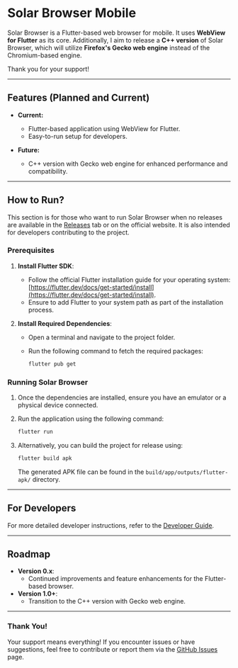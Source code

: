# Solar Browser Mobile

Solar Browser is a Flutter-based web browser for mobile. It uses **WebView for Flutter** as its core. Additionally, I aim to release a **C++ version** of Solar Browser, which will utilize **Firefox's Gecko web engine** instead of the Chromium-based engine.

Thank you for your support!

---

## Features (Planned and Current)
- **Current:**
  - Flutter-based application using WebView for Flutter.
  - Easy-to-run setup for developers.

- **Future:**
  - C++ version with Gecko web engine for enhanced performance and compatibility.

---

## How to Run?
This section is for those who want to run Solar Browser when no releases are available in the [Releases](#) tab or on the official website. It is also intended for developers contributing to the project.

### Prerequisites
1. **Install Flutter SDK**:
   - Follow the official Flutter installation guide for your operating system: [https://flutter.dev/docs/get-started/install](https://flutter.dev/docs/get-started/install).
   - Ensure to add Flutter to your system path as part of the installation process.

2. **Install Required Dependencies**:
   - Open a terminal and navigate to the project folder.
   - Run the following command to fetch the required packages:

     ```bash
     flutter pub get
     ```

### Running Solar Browser
1. Once the dependencies are installed, ensure you have an emulator or a physical device connected.
2. Run the application using the following command:

   ```bash
   flutter run
   ```

3. Alternatively, you can build the project for release using:

   ```bash
   flutter build apk
   ```

   The generated APK file can be found in the `build/app/outputs/flutter-apk/` directory.

---

## For Developers
For more detailed developer instructions, refer to the [Developer Guide](For%20Developers.md).

---

## Roadmap
- **Version 0.x**:
  - Continued improvements and feature enhancements for the Flutter-based browser.
- **Version 1.0+**:
  - Transition to the C++ version with Gecko web engine.

---

### Thank You!
Your support means everything! If you encounter issues or have suggestions, feel free to contribute or report them via the [GitHub Issues](https://github.com/Solar-Browser/desktop/issues) page.

